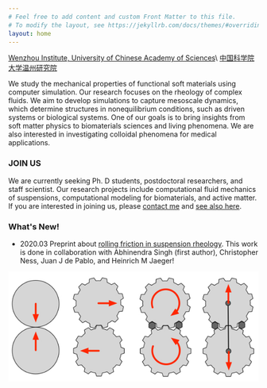 ```yaml
---
# Feel free to add content and custom Front Matter to this file.
# To modify the layout, see https://jekyllrb.com/docs/themes/#overriding-theme-defaults
layout: home
---
```


[Wenzhou Institute, University of Chinese Academy of Sciences](http://www.wibe.ac.cn)\\
[中国科学院大学温州研究院](http://www.wibe.ac.cn)

We study the mechanical properties of functional soft materials using computer simulation. Our research focuses on the rheology of complex fluids. We aim to develop simulations to capture mesoscale dynamics, which determine structures in nonequilibrium conditions, such as driven systems or biological systems. One of our goals is to bring insights from soft matter physics to biomaterials sciences and living phenomena. We are also interested in investigating colloidal phenomena for medical applications.

### **JOIN US**
We are currently seeking Ph. D students, postdoctoral researchers, and staff scientist. Our research projects include computational fluid mechanics of suspensions, computational modeling for biomaterials, and active matter. If you are interested in joining us, please [contact me](mailto:seto@wibe.ac.cn) and [see also here](http://www.wiucas.ac.cn/hr/2020/272.html).

### **What's New!** 
- 2020.03 Preprint about [rolling friction in suspension rheology](https://arxiv.org/abs/2002.10996). This work is done in collaboration with Abhinendra Singh (first author), Christopher Ness, Juan J de Pablo, and Heinrich M Jaeger!

![rolling friction](/assets/img/rolling_friction.jpg)
